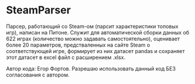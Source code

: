 # SteamParser
Парсер, работающий со Steam-ом (парсит характеристики топовых игр), написан на Питоне. Служит для автоматической сборки данных об 622 играх (количество можно задавать самостоятельно), оценивает более 20 параметров, предстваленных на сайте Steam о соответствующей игре, формирует из них датасет pandas и сохраняет этот датасет в excel файл с расширением .xlsx.

Автор кода: Егор Фортов.
Разрешаю использовать данный код БЕЗ согласования с автором.
